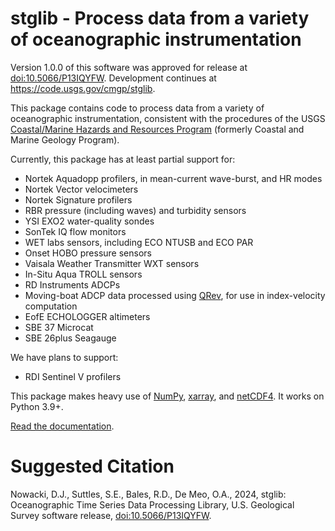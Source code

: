 # stglib - Process data from a variety of oceanographic instrumentation

Version 1.0.0 of this software was approved for release at [doi:10.5066/P13IQYFW](https://doi.org/10.5066/P13IQYFW). Development continues at https://code.usgs.gov/cmgp/stglib.

This package contains code to process data from a variety of oceanographic instrumentation, consistent with the procedures of the USGS [Coastal/Marine Hazards and Resources Program](https://marine.usgs.gov) (formerly Coastal and Marine Geology Program).

Currently, this package has at least partial support for:

- Nortek Aquadopp profilers, in mean-current wave-burst, and HR modes
- Nortek Vector velocimeters
- Nortek Signature profilers
- RBR pressure (including waves) and turbidity sensors
- YSI EXO2 water-quality sondes
- SonTek IQ flow monitors
- WET labs sensors, including ECO NTUSB and ECO PAR
- Onset HOBO pressure sensors
- Vaisala Weather Transmitter WXT sensors
- In-Situ Aqua TROLL sensors
- RD Instruments ADCPs
- Moving-boat ADCP data processed using [QRev](https://hydroacoustics.usgs.gov/movingboat/QRev.shtml), for use in index-velocity computation
- EofE ECHOLOGGER altimeters
- SBE 37 Microcat
- SBE 26plus Seagauge

We have plans to support:

- RDI Sentinel V profilers

This package makes heavy use of [NumPy](http://www.numpy.org), [xarray](http://xarray.pydata.org/en/stable/), and [netCDF4](http://unidata.github.io/netcdf4-python/). It works on Python 3.9+.

[Read the documentation](http://stglib.readthedocs.io/).

# Suggested Citation

Nowacki, D.J., Suttles, S.E., Bales, R.D., De Meo, O.A., 2024, stglib: Oceanographic Time Series Data Processing Library, U.S. Geological Survey software release, [doi:10.5066/P13IQYFW](https://doi.org/10.5066/P13IQYFW).
